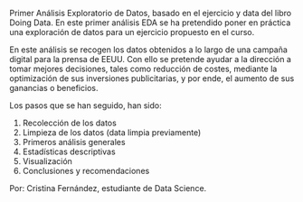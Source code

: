 Primer Análisis Exploratorio de Datos, basado en el ejercicio y data del libro Doing Data. En este primer análisis EDA se ha pretendido poner en práctica una exploración de datos para un ejercicio propuesto en el curso.

En este análisis se recogen los datos obtenidos a lo largo de una campaña digital para la prensa de EEUU. Con ello se pretende ayudar a la dirección a tomar mejores decisiones, tales como reducción de costes, mediante la optimización de sus inversiones publicitarias, y por ende, el aumento de sus ganancias o beneficios.

Los pasos que se han seguido, han sido:
1) Recolección de los datos
2) Limpieza de los datos (data limpia previamente)
3) Primeros análisis generales
4) Estadísticas descriptivas
5) Visualización
6) Conclusiones y recomendaciones




Por: Cristina Fernández, estudiante de Data Science.

